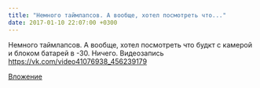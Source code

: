 ```yaml
---
title: "Немного таймлапсов. А вообще, хотел посмотреть что..."
date: 2017-01-10 22:07:00 +0300
---
```


Немного таймлапсов. А вообще, хотел посмотреть что будкт с камерой и блоком батарей в -30. Ничего.
Видеозапись
https://vk.com/video41076938_456239179

[Вложение](https://vk.com/video41076938_456239179)
